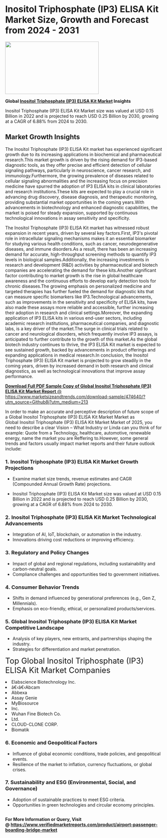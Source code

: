 <H1>Inositol Triphosphate (IP3) ELISA Kit Market Size, Growth and Forecast from 2024 - 2031</H1><img class="aligncenter size-medium wp-image-584254" src="https://thirdeyenews.in/wp-content/uploads/2024/09/Global-Market-Research-300x168.jpeg" alt="" width="300" height="168" /><p><strong>Global&nbsp;<a href="https://www.marketsizeandtrends.com/download-sample/474640/?utm_source=Github8j?utm_medium=213">Inositol Triphosphate (IP3) ELISA Kit Market</a> Insights</strong></p><p>Inositol Triphosphate (IP3) ELISA Kit Market size was valued at USD 0.15 Billion in 2022 and is projected to reach USD 0.25 Billion by 2030, growing at a CAGR of 6.88% from 2024 to 2030.</p><p><h2>Market Growth Insights</h2> <p>The Inositol Triphosphate (IP3) ELISA Kit market has experienced significant growth due to its increasing applications in biochemical and pharmaceutical research.This market growth is driven by the rising demand for IP3-based diagnostic tools, as they offer precise and efficient detection of cellular signaling pathways, particularly in neuroscience, cancer research, and immunology.Furthermore, the growing prevalence of diseases related to cellular signaling abnormalities and the increasing focus on precision medicine have spurred the adoption of IP3 ELISA kits in clinical laboratories and research institutions.These kits are expected to play a crucial role in advancing drug discovery, disease diagnosis, and therapeutic monitoring, providing substantial market opportunities in the coming years.With advancements in biotechnology and enhanced diagnostic capabilities, the market is poised for steady expansion, supported by continuous technological innovations in assay sensitivity and specificity.</p> <p><a href="#"></a></p> <p>The Inositol Triphosphate (IP3) ELISA Kit market has witnessed robust expansion in recent years, driven by several key factors.First, IP3's pivotal role in intracellular signaling mechanisms makes it an essential biomarker for studying various health conditions, such as cancer, neurodegenerative diseases, and immune disorders.As a result, there has been an increasing demand for accurate, high-throughput screening methods to quantify IP3 levels in biological samples.Additionally, the increasing investments in research and development (R&D) activities by pharmaceutical and biotech companies are accelerating the demand for these kits.Another significant factor contributing to market growth is the rise in global healthcare awareness and the continuous efforts to develop early detection tools for chronic diseases.The growing emphasis on personalized medicine and targeted therapies has further fueled the demand for diagnostic kits that can measure specific biomarkers like IP3.Technological advancements, such as improvements in the sensitivity and specificity of ELISA kits, have also made these assays more reliable and accessible, further increasing their adoption in research and clinical settings.Moreover, the expanding application of IP3 ELISA kits in various end-user sectors, including academic research institutions, pharmaceutical companies, and diagnostic labs, is a key driver of the market.The surge in clinical trials related to cancer and neurological disorders, which frequently involve IP3 assays, is anticipated to further contribute to the growth of this market.As the global biotech industry continues to thrive, the IP3 ELISA Kit market is expected to see sustained growth, backed by advancements in product offerings and expanding applications in medical research.In conclusion, the Inositol Triphosphate (IP3) ELISA Kit market is projected to grow steadily in the coming years, driven by increased demand in both research and clinical diagnostics, as well as technological innovations that improve assay performance.</p> <p><a href="#"></p><p><span class=""><strong>Download Full PDF Sample Copy of Global Inositol Triphosphate (IP3) ELISA Kit Market Report</strong> @ <a href="https://www.marketsizeandtrends.com/download-sample/474640/?utm_source=Github8j?utm_medium=213" target="_blank">https://www.marketsizeandtrends.com/download-sample/474640/?utm_source=Github8j?utm_medium=213</a></span></p><p>In order to make an accurate and perceptive description of future scope of a Global&nbsp;Inositol Triphosphate (IP3) ELISA Kit Market Market as Global&nbsp;Inositol Triphosphate (IP3) ELISA Kit Market Market of 2025, you need to describe a clear Vision &ndash; What Industry or Linda can you think of for example: Quote from a Technology, healthcare, automotive, renewable energy, name the market you are Reffering to.However, some general trends and factors usually impact market reports and their future outlook include:</p><h3>1.&nbsp;<strong>Inositol Triphosphate (IP3) ELISA Kit Market Growth Projections</strong></h3><ul><li>Examine market size trends, revenue estimates and CAGR (Compounded Annual Growth Rate) projections.</li><li><p>Inositol Triphosphate (IP3) ELISA Kit Market size was valued at USD 0.15 Billion in 2022 and is projected to reach USD 0.25 Billion by 2030, growing at a CAGR of 6.88% from 2024 to 2030.</p></li></ul><h3>2.&nbsp;<strong>Inositol Triphosphate (IP3) ELISA Kit Market Technological Advancements</strong></h3><ul><li>Integration of AI, IoT, blockchain, or automation in the industry.</li><li>Innovations driving cost reductions or improving efficiency.</li></ul><h3>3.&nbsp;<strong>Regulatory and Policy Changes</strong></h3><ul><li>Impact of global and regional regulations, including sustainability and carbon-neutral goals.</li><li>Compliance challenges and opportunities tied to government initiatives.</li></ul><h3>4.&nbsp;<strong>Consumer Behavior Trends</strong></h3><ul><li>Shifts in demand influenced by generational preferences (e.g., Gen Z, Millennials).</li><li>Emphasis on eco-friendly, ethical, or personalized products/services.</li></ul><h3>5.&nbsp;<strong>Global Inositol Triphosphate (IP3) ELISA Kit Market Competitive Landscape</strong></h3><ul><li>Analysis of key players, new entrants, and partnerships shaping the industry.</li><li>Strategies for differentiation and market penetration.</li></ul><p data-pm-slice="1 1 []"><span style="color: inherit; font-family: inherit; font-size: 25px;">Top Global Inositol Triphosphate (IP3) ELISA Kit Market Companies</span></p><div class="" data-test-id=""><p><li>Elabscience Biotechnology Inc.</li><li> â€‹â€‹Abcam</li><li> Abbexa</li><li> Assay Genie</li><li> MyBiosource</li><li> Inc.</li><li> Wuhan Fine Biotech Co.</li><li> Ltd.</li><li> CLOUD-CLONE CORP.</li><li> Biomatik</li></p></div><h3>6.&nbsp;<strong>Economic and Geopolitical Factors</strong></h3><ul><li>Influence of global economic conditions, trade policies, and geopolitical events.</li><li>Resilience of the market to inflation, currency fluctuations, or global crises.</li></ul><h3>7.&nbsp;<strong>Sustainability and ESG (Environmental, Social, and Governance)</strong></h3><ul><li>Adoption of sustainable practices to meet ESG criteria.</li><li>Opportunities in green technologies and circular economy principles.</li></ul><h2><strong style="font-size: 14px;">For More Information or Query, Visit @&nbsp;</strong><a style="background-color: #ffffff; font-size: 14px;" href="https://www.marketsizeandtrends.com/report/inositol-triphosphate-ip3-elisa-kit-market/" target="_blank">https://www.verifiedmarketreports.com/product/airport-passenger-boarding-bridge-market</a></h2>